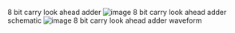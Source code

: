 8 bit carry look ahead adder
![image](https://github.com/user-attachments/assets/560269ed-cb9f-45eb-9448-d32665d4431d)
8 bit carry look ahead adder schematic
![image](https://github.com/user-attachments/assets/b618b037-cb91-47cf-9d0b-919b2c356138)
8 bit carry look ahead adder waveform
